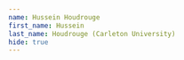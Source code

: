```yaml
--- 
name: Hussein Houdrouge  
first_name: Hussein 
last_name: Houdrouge (Carleton University) 
hide: true 
--- 
```

 
 